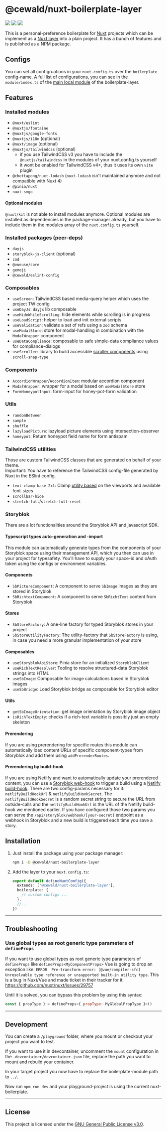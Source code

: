 # @cewald/nuxt-boilerplate-layer

[![](https://github.com/cewald/nuxt-boilerplate-layer/actions/workflows/release.yml/badge.svg)](https://github.com/cewald/nuxt-boilerplate-layer/actions/workflows/release.yml)
[![](https://img.shields.io/npm/v/@cewald/nuxt-boilerplate-layer/latest.svg)](https://npmjs.com/package/@cewald/nuxt-boilerplate-layer)
[![](https://img.shields.io/npm/dt/@cewald/nuxt-boilerplate-layer.svg)](https://npmjs.com/package/@cewald/nuxt-boilerplate-layer)

This is a personal-preference boilerplate for [Nuxt](https://nuxt.com/) projects which can be implement as a [Nuxt layer](https://nuxt.com/docs/getting-started/layers) into a plain project. It has a bunch of features and is published as a NPM package.

## Configs

You can set all configruations in your `nuxt.config.ts` over the `boilerplate` config-name. A full list of configurations, you can see in the `module/index.ts` of the [main local module](https://github.com/cewald/nuxt-boilerplate-layer/blob/main/src/modules/boilerplate/index.ts) of the boilerplate-layer.

## Features

### Installed modules

- `@nuxt/eslint`
- `@nuxtjs/fontaine`
- `@nuxtjs/google-fonts`
- `@nuxtjs/i18n` (optional)
- `@nuxt/image` (optional)
- `@nuxtjs/tailwindcss` (optional)
  - if you use TailwindCSS v3 you have to include the `@nuxtjs/tailwindcss` in the modules of your nuxt.config.ts yourself
  - it wont be enabled for TailwindCSS v4+, thus it uses its own `vite` plugin
- `@chettapong/nuxt-lodash` (`nuxt-lodash` isn't maintained anymore and not compatible with Nuxt 4)
- `@pinia/nuxt`
- `nuxt-svgo`

#### Optional modules

`@nuxt/kit` is not able to install modules anymore. Optional modules are installed as dependencies in the package-manager already, but you have to include them in the modules array of the `nuxt.config.ts` yourself.

### Installed packages (peer-deps)

- `dayjs`
- `storyblok-js-client` (optional)
- `zod`
- `@vueuse/core`
- `gemoji`
- `@cewald/eslint-config`

### Composables

- `useScreen`: TailwindCSS based media-query helper which uses the project TW config
- `useDayJs`: `dayjs` lib composable
- `useHideWhileScrolling`: hide elements while scrolling is in progress
- `useLoadScript`: helper to load and init external scripts
- `useValidation`: validate a set of refs using a `zod` schema
- `useModalStore`: store for modal-handling in combination with the `ModalWrapper` component
- `useDataCompliance`: composable to safe simple-data compliance values for compliance-dialogs
- `useScroller`: library to build accessible [scroller components](https://tailwindcss.com/docs/scroll-snap-type) using `scroll-snap-type`

### Components

- `AccordionWrapper`/`AccordionItem`: modular accordion component
- `ModalWrapper`: wrapper for a modal based on `useModalStore` store
- `FormHoneypotInput`: form-input for honey-pot-form validation

### Utils

- `randomBetween`
- `sample`
- `shuffle`
- `lazyloadPicture`: lazyload picture elements using intersection-observer
- `honeypot`: Return honeypot field name for form antispam

### TailwindCSS utilities

Those are custom TailwindCSS classes that are generated on behalf of your theme.  
Important: You have to reference the TailwindCSS config-file generated by Nuxt in the ESlint config.

- `text-clamp-base-2xl`: Clamp [utility based](https://www.marcbacon.com/understanding-clamp/) on the viewports and available font-sizes
- `scrollbar-hide`
- `stretch-full`/`stretch-full-reset`

### Storyblok

There are a lot functionalities around the Storyblok API and javascript SDK.

#### Typescript types auto-generation and -import

This module can automatically generate types from the components of your Storyblok space using their management API, which you then can use in your project for typesafety. You'll have to supply your space-id and oAuth token using the configs or environment variables.

#### Components

- `SbPictureComponent`: A component to serve `SbImage` images as they are stored in Storyblok
- `SbRichtextComponent`: A component to serve `SbRichtText` content from Storyblok

#### Stores

- `SbStoreFactory`: A one-line factory for typed Storyblok stores in your project
- `SbStoreUtilityFactory`: The utility-factory that `SbStoreFactory` is using, in case you need a more granular implementation of your store

#### Composables

- `useStoryblokApiStore`: Pinia store for an initialized `StoryblokClient`
- `useRichTextResolver`: Tooling to resolve structured-data Storyblok strings into HTML
- `useSbImage`: Composable for image calculations based in Storyblok images
- `useSbBridge`: Load Storyblok bridge as composable for Storyblok editor

#### Utils

- `getSbImageOrientation`: get image orientation by Storyblok image object
- `isRichTextEmpty`: checks if a rich-text variable is possibly just an empty skeleton

#### Prerendering

If you are using prerendering for specific routes this module can automatically load content URLs of specific component-types from Storyblok and add them using `addPrerenderRoutes`.

#### Prerendering by build-hook

If you are using Netlify and want to automatically update your prerendered content, you can use a [Storyblok web-hook](https://www.storyblok.com/docs/guide/in-depth/webhooks) to trigger a build using a [Netlify build-hook](https://docs.netlify.com/configure-builds/build-hooks/). There are two config-params necessary for it: `netlifyBuildHookUrl` & `netlifyBuildHookSecret`. The `netlifyBuildHookSecret` is a random secret string to secure the URL from outside-calls and the `netlifyBuildHookUrl` is the URL of the Netlify build-hook we mentioned earlier. If you have configured those two params you can serve the `/api/storyblok/webhook/[your-secret]` endpoint as a webhook in Storyblok and a new build is triggered each time you save a story.

## Installation

1. Just install the package using your package manager:
   ```sh
   npm i -D @cewald/nuxt-boilerplate-layer
   ```
1. Add the layer to your `nuxt.config.ts`:
   ```ts
   export default defineNuxtConfig({
     extends: ['@cewald/nuxt-boilerplate-layer'],
     boilerplate: {
       // custom configs ...
     },
     //...
   })
   ```

---

## Troubleshooting

### Use global types as root generic type parameters of `defineProps`

If you want to use global types as root generic type parameters of `defineProps` like `defineProps<MyComponentProps>` Vue is going to drop an exception like: `ERROR  Pre-transform error: [@vue/compiler-sfc] Unresolvable type reference or unsupported built-in utility type`. This is a bug in Nuxt/Vue and made ticket in their tracker for it: https://github.com/nuxt/nuxt/issues/29757

Until it is solved, you can bypass this problem by using this syntax:

```js
const { propType } = defineProps<{ propType: MyGlobalPropType }>()
```

---

## Development

You can create a `/playground` folder, where you mount or checkout your project you want to test.

If you want to use it in devcontainer, uncomment the `mount` configuration in the `.devcontainer/devcontainer.json` file, replace the path you want to mount and rebuild your container.

In your target project you now have to replace the boilerplate-module path to `../`.

Now run `npm run dev` and your playground-project is using the current nuxt-boilerplate.

---

## License

This project is licensed under the [GNU General Public License v3.0](LICENSE).
